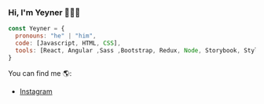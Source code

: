 ### Hi, I'm Yeyner 👨‍💻👋

```javascript
const Yeyner = {
  pronouns: "he" | "him",
  code: [Javascript, HTML, CSS],
  tools: [React, Angular ,Sass ,Bootstrap, Redux, Node, Storybook, Styled-Components],
}
```

You can find me 🌎:
- [Instagram](https://www.instagram.com/jeinerarenales/)

<!--
**JeinerArenales/jeinerarenales** is a ✨ _special_ ✨ repository because its `README.md` (this file) appears on your GitHub profile.

Here are some ideas to get you started:

- 🔭 I’m currently working on ...
- 🌱 I’m currently learning ...
- 👯 I’m looking to collaborate on ...
- 🤔 I’m looking for help with ...
- 💬 Ask me about ...
- 📫 How to reach me: ...
- 😄 Pronouns: ...
- ⚡ Fun fact: ...
-->
